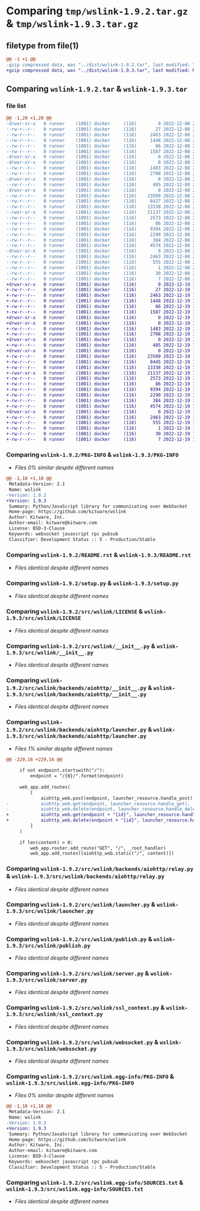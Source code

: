 # Comparing `tmp/wslink-1.9.2.tar.gz` & `tmp/wslink-1.9.3.tar.gz`

## filetype from file(1)

```diff
@@ -1 +1 @@
-gzip compressed data, was "../dist/wslink-1.9.2.tar", last modified: Thu Dec  8 20:48:05 2022, max compression
+gzip compressed data, was "../dist/wslink-1.9.3.tar", last modified: Mon Dec 19 17:53:11 2022, max compression
```

## Comparing `wslink-1.9.2.tar` & `wslink-1.9.3.tar`

### file list

```diff
@@ -1,29 +1,29 @@
-drwxr-xr-x   0 runner    (1001) docker     (116)        0 2022-12-08 20:48:05.000000 wslink-1.9.2/
--rw-r--r--   0 runner    (1001) docker     (116)       27 2022-12-08 20:47:31.000000 wslink-1.9.2/MANIFEST.in
--rw-r--r--   0 runner    (1001) docker     (116)     2463 2022-12-08 20:48:05.000000 wslink-1.9.2/PKG-INFO
--rw-r--r--   0 runner    (1001) docker     (116)     1448 2022-12-08 20:47:31.000000 wslink-1.9.2/README.rst
--rw-r--r--   0 runner    (1001) docker     (116)       66 2022-12-08 20:48:05.000000 wslink-1.9.2/setup.cfg
--rw-r--r--   0 runner    (1001) docker     (116)     1587 2022-12-08 20:47:31.000000 wslink-1.9.2/setup.py
-drwxr-xr-x   0 runner    (1001) docker     (116)        0 2022-12-08 20:48:05.000000 wslink-1.9.2/src/
-drwxr-xr-x   0 runner    (1001) docker     (116)        0 2022-12-08 20:48:05.000000 wslink-1.9.2/src/wslink/
--rw-r--r--   0 runner    (1001) docker     (116)     1483 2022-12-08 20:47:31.000000 wslink-1.9.2/src/wslink/LICENSE
--rw-r--r--   0 runner    (1001) docker     (116)     2708 2022-12-08 20:47:31.000000 wslink-1.9.2/src/wslink/__init__.py
-drwxr-xr-x   0 runner    (1001) docker     (116)        0 2022-12-08 20:48:05.000000 wslink-1.9.2/src/wslink/backends/
--rw-r--r--   0 runner    (1001) docker     (116)      485 2022-12-08 20:47:31.000000 wslink-1.9.2/src/wslink/backends/__init__.py
-drwxr-xr-x   0 runner    (1001) docker     (116)        0 2022-12-08 20:48:05.000000 wslink-1.9.2/src/wslink/backends/aiohttp/
--rw-r--r--   0 runner    (1001) docker     (116)    23509 2022-12-08 20:47:31.000000 wslink-1.9.2/src/wslink/backends/aiohttp/__init__.py
--rw-r--r--   0 runner    (1001) docker     (116)     8427 2022-12-08 20:47:31.000000 wslink-1.9.2/src/wslink/backends/aiohttp/launcher.py
--rw-r--r--   0 runner    (1001) docker     (116)    13338 2022-12-08 20:47:31.000000 wslink-1.9.2/src/wslink/backends/aiohttp/relay.py
--rwxr-xr-x   0 runner    (1001) docker     (116)    21137 2022-12-08 20:47:31.000000 wslink-1.9.2/src/wslink/launcher.py
--rw-r--r--   0 runner    (1001) docker     (116)     2573 2022-12-08 20:47:31.000000 wslink-1.9.2/src/wslink/publish.py
--rw-r--r--   0 runner    (1001) docker     (116)       86 2022-12-08 20:47:31.000000 wslink-1.9.2/src/wslink/relay.py
--rw-r--r--   0 runner    (1001) docker     (116)     9394 2022-12-08 20:47:31.000000 wslink-1.9.2/src/wslink/server.py
--rw-r--r--   0 runner    (1001) docker     (116)     2290 2022-12-08 20:47:31.000000 wslink-1.9.2/src/wslink/ssl_context.py
--rw-r--r--   0 runner    (1001) docker     (116)      384 2022-12-08 20:47:31.000000 wslink-1.9.2/src/wslink/uri.py
--rw-r--r--   0 runner    (1001) docker     (116)     4574 2022-12-08 20:47:31.000000 wslink-1.9.2/src/wslink/websocket.py
-drwxr-xr-x   0 runner    (1001) docker     (116)        0 2022-12-08 20:48:05.000000 wslink-1.9.2/src/wslink.egg-info/
--rw-r--r--   0 runner    (1001) docker     (116)     2463 2022-12-08 20:48:05.000000 wslink-1.9.2/src/wslink.egg-info/PKG-INFO
--rw-r--r--   0 runner    (1001) docker     (116)      555 2022-12-08 20:48:05.000000 wslink-1.9.2/src/wslink.egg-info/SOURCES.txt
--rw-r--r--   0 runner    (1001) docker     (116)        1 2022-12-08 20:48:05.000000 wslink-1.9.2/src/wslink.egg-info/dependency_links.txt
--rw-r--r--   0 runner    (1001) docker     (116)       30 2022-12-08 20:48:05.000000 wslink-1.9.2/src/wslink.egg-info/requires.txt
--rw-r--r--   0 runner    (1001) docker     (116)        7 2022-12-08 20:48:05.000000 wslink-1.9.2/src/wslink.egg-info/top_level.txt
+drwxr-xr-x   0 runner    (1001) docker     (116)        0 2022-12-19 17:53:11.000000 wslink-1.9.3/
+-rw-r--r--   0 runner    (1001) docker     (116)       27 2022-12-19 17:52:31.000000 wslink-1.9.3/MANIFEST.in
+-rw-r--r--   0 runner    (1001) docker     (116)     2463 2022-12-19 17:53:11.000000 wslink-1.9.3/PKG-INFO
+-rw-r--r--   0 runner    (1001) docker     (116)     1448 2022-12-19 17:52:31.000000 wslink-1.9.3/README.rst
+-rw-r--r--   0 runner    (1001) docker     (116)       66 2022-12-19 17:53:11.000000 wslink-1.9.3/setup.cfg
+-rw-r--r--   0 runner    (1001) docker     (116)     1587 2022-12-19 17:52:31.000000 wslink-1.9.3/setup.py
+drwxr-xr-x   0 runner    (1001) docker     (116)        0 2022-12-19 17:53:11.000000 wslink-1.9.3/src/
+drwxr-xr-x   0 runner    (1001) docker     (116)        0 2022-12-19 17:53:11.000000 wslink-1.9.3/src/wslink/
+-rw-r--r--   0 runner    (1001) docker     (116)     1483 2022-12-19 17:52:31.000000 wslink-1.9.3/src/wslink/LICENSE
+-rw-r--r--   0 runner    (1001) docker     (116)     2708 2022-12-19 17:52:31.000000 wslink-1.9.3/src/wslink/__init__.py
+drwxr-xr-x   0 runner    (1001) docker     (116)        0 2022-12-19 17:53:11.000000 wslink-1.9.3/src/wslink/backends/
+-rw-r--r--   0 runner    (1001) docker     (116)      485 2022-12-19 17:52:31.000000 wslink-1.9.3/src/wslink/backends/__init__.py
+drwxr-xr-x   0 runner    (1001) docker     (116)        0 2022-12-19 17:53:11.000000 wslink-1.9.3/src/wslink/backends/aiohttp/
+-rw-r--r--   0 runner    (1001) docker     (116)    23509 2022-12-19 17:52:31.000000 wslink-1.9.3/src/wslink/backends/aiohttp/__init__.py
+-rw-r--r--   0 runner    (1001) docker     (116)     8445 2022-12-19 17:52:31.000000 wslink-1.9.3/src/wslink/backends/aiohttp/launcher.py
+-rw-r--r--   0 runner    (1001) docker     (116)    13338 2022-12-19 17:52:31.000000 wslink-1.9.3/src/wslink/backends/aiohttp/relay.py
+-rwxr-xr-x   0 runner    (1001) docker     (116)    21137 2022-12-19 17:52:31.000000 wslink-1.9.3/src/wslink/launcher.py
+-rw-r--r--   0 runner    (1001) docker     (116)     2573 2022-12-19 17:52:31.000000 wslink-1.9.3/src/wslink/publish.py
+-rw-r--r--   0 runner    (1001) docker     (116)       86 2022-12-19 17:52:31.000000 wslink-1.9.3/src/wslink/relay.py
+-rw-r--r--   0 runner    (1001) docker     (116)     9394 2022-12-19 17:52:31.000000 wslink-1.9.3/src/wslink/server.py
+-rw-r--r--   0 runner    (1001) docker     (116)     2290 2022-12-19 17:52:31.000000 wslink-1.9.3/src/wslink/ssl_context.py
+-rw-r--r--   0 runner    (1001) docker     (116)      384 2022-12-19 17:52:31.000000 wslink-1.9.3/src/wslink/uri.py
+-rw-r--r--   0 runner    (1001) docker     (116)     4574 2022-12-19 17:52:31.000000 wslink-1.9.3/src/wslink/websocket.py
+drwxr-xr-x   0 runner    (1001) docker     (116)        0 2022-12-19 17:53:11.000000 wslink-1.9.3/src/wslink.egg-info/
+-rw-r--r--   0 runner    (1001) docker     (116)     2463 2022-12-19 17:53:11.000000 wslink-1.9.3/src/wslink.egg-info/PKG-INFO
+-rw-r--r--   0 runner    (1001) docker     (116)      555 2022-12-19 17:53:11.000000 wslink-1.9.3/src/wslink.egg-info/SOURCES.txt
+-rw-r--r--   0 runner    (1001) docker     (116)        1 2022-12-19 17:53:11.000000 wslink-1.9.3/src/wslink.egg-info/dependency_links.txt
+-rw-r--r--   0 runner    (1001) docker     (116)       30 2022-12-19 17:53:11.000000 wslink-1.9.3/src/wslink.egg-info/requires.txt
+-rw-r--r--   0 runner    (1001) docker     (116)        7 2022-12-19 17:53:11.000000 wslink-1.9.3/src/wslink.egg-info/top_level.txt
```

### Comparing `wslink-1.9.2/PKG-INFO` & `wslink-1.9.3/PKG-INFO`

 * *Files 0% similar despite different names*

```diff
@@ -1,10 +1,10 @@
 Metadata-Version: 2.1
 Name: wslink
-Version: 1.9.2
+Version: 1.9.3
 Summary: Python/JavaScript library for communicating over WebSocket
 Home-page: https://github.com/kitware/wslink
 Author: Kitware, Inc.
 Author-email: kitware@kitware.com
 License: BSD-3-Clause
 Keywords: websocket javascript rpc pubsub
 Classifier: Development Status :: 5 - Production/Stable
```

### Comparing `wslink-1.9.2/README.rst` & `wslink-1.9.3/README.rst`

 * *Files identical despite different names*

### Comparing `wslink-1.9.2/setup.py` & `wslink-1.9.3/setup.py`

 * *Files identical despite different names*

### Comparing `wslink-1.9.2/src/wslink/LICENSE` & `wslink-1.9.3/src/wslink/LICENSE`

 * *Files identical despite different names*

### Comparing `wslink-1.9.2/src/wslink/__init__.py` & `wslink-1.9.3/src/wslink/__init__.py`

 * *Files identical despite different names*

### Comparing `wslink-1.9.2/src/wslink/backends/aiohttp/__init__.py` & `wslink-1.9.3/src/wslink/backends/aiohttp/__init__.py`

 * *Files identical despite different names*

### Comparing `wslink-1.9.2/src/wslink/backends/aiohttp/launcher.py` & `wslink-1.9.3/src/wslink/backends/aiohttp/launcher.py`

 * *Files 1% similar despite different names*

```diff
@@ -229,16 +229,16 @@
 
     if not endpoint.startswith("/"):
         endpoint = "/{0}/".format(endpoint)
 
     web_app.add_routes(
         [
             aiohttp_web.post(endpoint, launcher_resource.handle_post),
-            aiohttp_web.get(endpoint, launcher_resource.handle_get),
-            aiohttp_web.delete(endpoint, launcher_resource.handle_delete),
+            aiohttp_web.get(endpoint + "{id}", launcher_resource.handle_get),
+            aiohttp_web.delete(endpoint + "{id}", launcher_resource.handle_delete),
         ]
     )
 
     if len(content) > 0:
         web_app.router.add_route("GET", "/", _root_handler)
         web_app.add_routes([aiohttp_web.static("/", content)])
```

### Comparing `wslink-1.9.2/src/wslink/backends/aiohttp/relay.py` & `wslink-1.9.3/src/wslink/backends/aiohttp/relay.py`

 * *Files identical despite different names*

### Comparing `wslink-1.9.2/src/wslink/launcher.py` & `wslink-1.9.3/src/wslink/launcher.py`

 * *Files identical despite different names*

### Comparing `wslink-1.9.2/src/wslink/publish.py` & `wslink-1.9.3/src/wslink/publish.py`

 * *Files identical despite different names*

### Comparing `wslink-1.9.2/src/wslink/server.py` & `wslink-1.9.3/src/wslink/server.py`

 * *Files identical despite different names*

### Comparing `wslink-1.9.2/src/wslink/ssl_context.py` & `wslink-1.9.3/src/wslink/ssl_context.py`

 * *Files identical despite different names*

### Comparing `wslink-1.9.2/src/wslink/websocket.py` & `wslink-1.9.3/src/wslink/websocket.py`

 * *Files identical despite different names*

### Comparing `wslink-1.9.2/src/wslink.egg-info/PKG-INFO` & `wslink-1.9.3/src/wslink.egg-info/PKG-INFO`

 * *Files 0% similar despite different names*

```diff
@@ -1,10 +1,10 @@
 Metadata-Version: 2.1
 Name: wslink
-Version: 1.9.2
+Version: 1.9.3
 Summary: Python/JavaScript library for communicating over WebSocket
 Home-page: https://github.com/kitware/wslink
 Author: Kitware, Inc.
 Author-email: kitware@kitware.com
 License: BSD-3-Clause
 Keywords: websocket javascript rpc pubsub
 Classifier: Development Status :: 5 - Production/Stable
```

### Comparing `wslink-1.9.2/src/wslink.egg-info/SOURCES.txt` & `wslink-1.9.3/src/wslink.egg-info/SOURCES.txt`

 * *Files identical despite different names*

